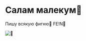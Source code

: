 # Салам малекум👋

Пишу всякую фигню👅
FE!N👅

![👅](https://github.com/user-attachments/assets/8a362ecd-f2ea-49bc-8cb5-889cc062423c)
